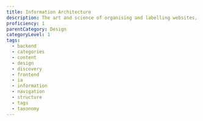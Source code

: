 ```yaml
---
title: Information Architecture
description: The art and science of organising and labelling websites, intranets, online communities and software to support usability and findability.
proficiency: 1
parentCategory: Design
categoryLevel: 1
tags:
  - backend
  - categories
  - content
  - design
  - discovery
  - frontend
  - ia
  - information
  - navigation
  - structure
  - tags
  - taxonomy
---
```

